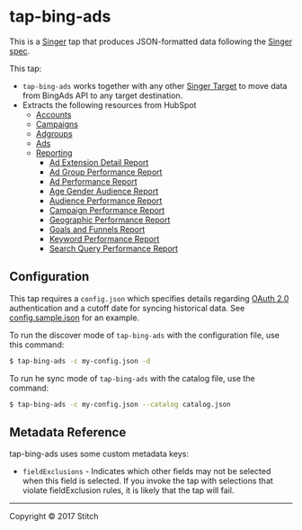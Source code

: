 # tap-bing-ads

This is a [Singer](https://singer.io) tap that produces JSON-formatted data following the [Singer spec](https://github.com/singer-io/getting-started/blob/master/SPEC.md).

This tap:
- `tap-bing-ads` works together with any other [Singer Target](https://singer.io) to move data from BingAds API to any target destination.
- Extracts the following resources from HubSpot
  - [Accounts](https://docs.microsoft.com/en-us/advertising/customer-management-service/getaccount?view=bingads-13)
  - [Campaigns](https://docs.microsoft.com/en-us/advertising/campaign-management-service/getcampaignsbyaccountid?view=bingads-13)
  - [Adgroups](https://docs.microsoft.com/en-us/advertising/campaign-management-service/getadgroupsbycampaignid?view=bingads-13)
  - [Ads](https://docs.microsoft.com/en-us/advertising/campaign-management-service/getadsbyadgroupid?view=bingads-13)
  - [Reporting](https://docs.microsoft.com/en-us/advertising/reporting-service/reporting-service-reference?view=bingads-13)
    - [Ad Extension Detail Report](https://docs.microsoft.com/en-us/advertising/reporting-service/adextensiondetailreportrequest?view=bingads-13)
    - [Ad Group Performance Report](https://docs.microsoft.com/en-us/advertising/reporting-service/adgroupperformancereportrequest?view=bingads-13)
    - [Ad Performance Report](https://docs.microsoft.com/en-us/advertising/reporting-service/adperformancereportrequest?view=bingads-13)
    - [Age Gender Audience Report](https://docs.microsoft.com/en-us/advertising/reporting-service/agegenderaudiencereportrequest?view=bingads-13)
    - [Audience Performance Report](https://docs.microsoft.com/en-us/advertising/reporting-service/audienceperformancereportrequest?view=bingads-13)
    - [Campaign Performance Report](https://docs.microsoft.com/en-us/advertising/reporting-service/campaignperformancereportrequest?view=bingads-13)
    - [Geographic Performance Report](https://docs.microsoft.com/en-us/advertising/reporting-service/geographicperformancereportrequest?view=bingads-13)
    - [Goals and Funnels Report](https://docs.microsoft.com/en-us/advertising/reporting-service/goalsandfunnelsreportrequest?view=bingads-13)
    - [Keyword Performance Report](https://docs.microsoft.com/en-us/advertising/reporting-service/keywordperformancereportrequest?view=bingads-13)
    - [Search Query Performance Report](https://docs.microsoft.com/en-us/advertising/reporting-service/searchqueryperformancereportrequest?view=bingads-13)

## Configuration

This tap requires a `config.json` which specifies details regarding [OAuth 2.0](https://docs.microsoft.com/en-us/advertising/guides/authentication-oauth?view=bingads-13) authentication and a cutoff date for syncing historical data. See [config.sample.json](config.sample.json) for an example.

To run the discover mode of `tap-bing-ads` with the configuration file, use this command:

```bash
$ tap-bing-ads -c my-config.json -d
```

To run he sync mode of `tap-bing-ads` with the catalog file, use the command:

```bash
$ tap-bing-ads -c my-config.json --catalog catalog.json
```

## Metadata Reference

tap-bing-ads uses some custom metadata keys:

* `fieldExclusions` - Indicates which other fields may not be selected when this field is selected. If you invoke the tap with selections that violate fieldExclusion rules, it is likely that the tap will fail.

---

Copyright &copy; 2017 Stitch
